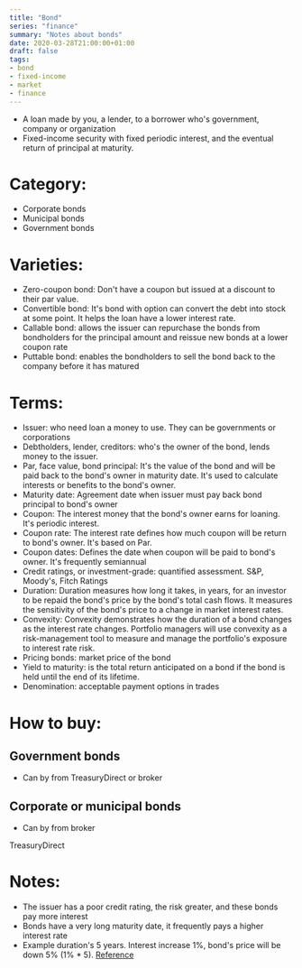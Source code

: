 ```yaml
---
title: "Bond"
series: "finance"
summary: "Notes about bonds"
date: 2020-03-28T21:00:00+01:00
draft: false
tags:
- bond
- fixed-income
- market 
- finance
---
```


 - A loan made by you, a lender, to a borrower who's government, company or organization
 - Fixed-income security with fixed periodic interest, and the eventual return of principal at maturity.

# Category:

 - Corporate bonds
 - Municipal bonds
 - Government bonds

# Varieties:

 - Zero-coupon bond: Don't have a coupon but issued at a discount to their par value.
 - Convertible bond: It's bond with option can convert the debt into stock at some point. It helps the loan have a lower interest rate.
 - Callable bond: allows the issuer can repurchase the bonds from bondholders for the principal amount and reissue new bonds at a lower coupon rate
 - Puttable bond: enables the bondholders to sell the bond back to the company before it has matured

# Terms:

 - Issuer: who need loan a money to use. They can be governments or corporations
 - Debtholders, lender, creditors: who's the owner of the bond, lends money to the issuer.
 - Par, face value, bond principal: It's the value of the bond and will be paid back to the bond's owner in maturity date. It's used to calculate interests or benefits to the bond's owner.
 - Maturity date: Agreement date when issuer must pay back bond principal to bond's owner
 - Coupon: The interest money that the bond's owner earns for loaning. It's periodic interest.
 - Coupon rate: The interest rate defines how much coupon will be return to bond's owner. It's based on Par.
 - Coupon dates: Defines the date when coupon will be paid to bond's owner. It's frequently semiannual
 - Credit ratings, or investment-grade: quantified assessment. S&P, Moody's, Fitch Ratings
 - Duration: Duration measures how long it takes, in years, for an investor to be repaid the bond's price by the bond's total cash flows. It measures the sensitivity of the bond's price to a change in market interest rates.
 - Convexity: Convexity demonstrates how the duration of a bond changes as the interest rate changes. Portfolio managers will use convexity as a risk-management tool to measure and manage the portfolio's exposure to interest rate risk.
 - Pricing bonds: market price of the bond
 - Yield to maturity: is the total return anticipated on a bond if the bond is held until the end of its lifetime.
 - Denomination: acceptable payment options in trades

# How to buy:

## Government bonds

 - Can by from TreasuryDirect or broker

## Corporate or municipal bonds

 - Can by from broker

TreasuryDirect

# Notes:

 - The issuer has a poor credit rating, the risk greater, and these bonds pay more interest
 - Bonds have a very long maturity date, it frequently pays a higher interest rate
 - Example duration's 5 years. Interest increase 1%, bond's price will be down 5% (1% * 5). [Reference](https://www.accountingcoach.com/blog/bonds-price-interest-rates)
